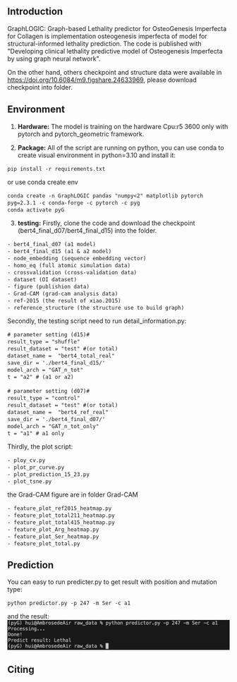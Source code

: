 ## Introduction
GraphLOGIC: Graph-based Lethality predictor for OsteoGenesis Imperfecta for Collagen is implementation osteogenesis imperfecta of model for structural-informed lethality prediction. The code is published with "Developing clinical lethality predictive model of Osteogenesis Imperfecta by using graph neural network".

On the other hand, others checkpoint and structure data were available in https://doi.org/10.6084/m9.figshare.24633969, please download checkpoint into folder.

## Environment

1. **Hardware:**
The model is training on the hardware Cpu:r5 3600 only with pytorch and pytorch_geometric framework.

2. **Package:**
All of the script are running on python, you can use conda to create visual environment in python=3.10 and install it:
```
pip install -r requirements.txt  
```
or use conda create env
```
conda create -n GraphLOGIC pandas "numpy<2" matplotlib pytorch pyg=2.3.1 -c conda-forge -c pytorch -c pyg
conda activate pyG 
```

3. **testing:**
Firstly, clone the code and download the checkpoint (bert4_final_d07/bert4_final_d15) into the folder.
```
- bert4_final_d07 (a1 model)
- bert4_final_d15 (a1 & a2 model)
- node_embedding (sequence embedding vector)
- homo_eq (full atomic simulation data)
- crossvalidation (cross-validation data)
- dataset (OI dataset)
- figure (publishion data)
- Grad-CAM (grad-cam analysis data)
- ref-2015 (the result of xiao.2015)
- reference_structure (the structure use to build graph)
```
Secondly, the testing script need to run detail_information.py:
```
# parameter setting (d15)#
result_type = "shuffle"
result_dataset = "test" #(or total)
dataset_name =  "bert4_total_real"
save_dir = './bert4_final_d15/'
model_arch = "GAT_n_tot"
t = "a2" # (a1 or a2)

# parameter setting (d07)#
result_type = "control"
result_dataset = "test" #(or total)
dataset_name =  "bert4_ref_real"
save_dir = './bert4_final_d07/'
model_arch = "GAT_n_tot_only"
t = "a1" # a1 only
```
Thirdly, the plot script:
```
- ploy_cv.py
- plot_pr_curve.py
- plot_prediction_15_23.py
- plot_tsne.py
```
the Grad-CAM figure are in folder Grad-CAM
```
- feature_plot_ref2015_heatmap.py
- feature_plot_total211_heatmap.py
- feature_plot_total415_heatmap.py
- feature_plot_Arg_heatmap.py
- feature_plot_Ser_heatmap.py
- feature_plot_total.py
```


## Prediction

You can easy to run predicter.py to get result with position and mutation type:
```
python predictor.py -p 247 -m Ser -c a1
```
and the result:
![image info](./figure/demo.png)

## Citing

